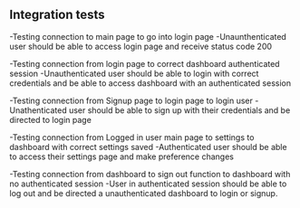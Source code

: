 ## Integration tests

-Testing connection to main page to go into login page
  -Unaunthenticated user should be able to access login page and receive status code 200
  
-Testing connection from login page to correct dashboard authenticated session
  -Unauthenticated user should be able to login with correct credentials and be able to access dashboard with an authenticated session
  
-Testing connection from Signup page to login page to login user
  -Unathenticated user should be able to sign up with their credentials and be directed to login page
  
-Testing connection from Logged in user main page to settings to dashboard with correct settings saved
  -Authenticated user should be able to access their settings page and make preference changes
  
-Testing connection from dashboard to sign out function to dashboard with no authenticated session
  -User in authenticated session should be able to log out and be directed a unauthenticated dashboard to login or signup.  
